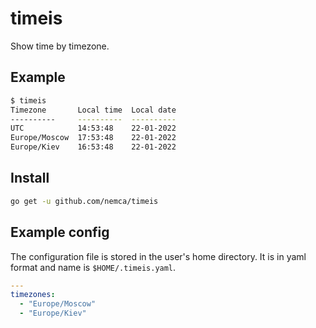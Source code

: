 # timeis
Show time by timezone.

## Example
```bash
$ timeis
Timezone       Local time  Local date
----------     ----------  ----------
UTC            14:53:48    22-01-2022
Europe/Moscow  17:53:48    22-01-2022
Europe/Kiev    16:53:48    22-01-2022
```

## Install
```bash
go get -u github.com/nemca/timeis
```

## Example config
The configuration file is stored in the user's home directory.
It is in yaml format and name is `$HOME/.timeis.yaml`.
```yaml
---
timezones:
  - "Europe/Moscow"
  - "Europe/Kiev"
```
